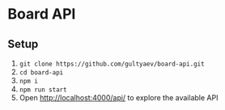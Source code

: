 # Board API

## Setup

1. `git clone https://github.com/gultyaev/board-api.git`
2. `cd board-api`
3. `npm i`
4. `npm run start`
5. Open <http://localhost:4000/api/> to explore the available API
